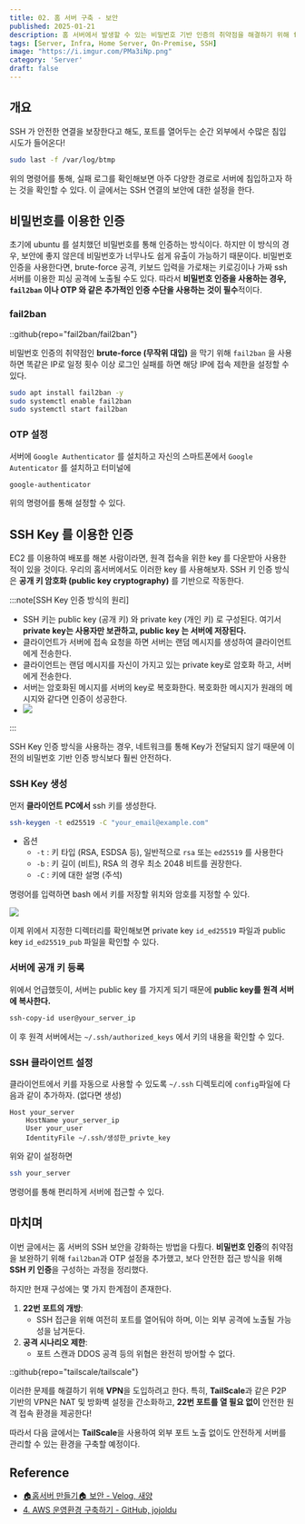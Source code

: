 ```yaml
---
title: 02. 홈 서버 구축 - 보안
published: 2025-01-21
description: 홈 서버에서 발생할 수 있는 비밀번호 기반 인증의 취약점을 해결하기 위해 fail2ban, OTP, 그리고 SSH 키 인증 방식을 설정하는 방법을 다룬다.
tags: [Server, Infra, Home Server, On-Premise, SSH]
image: "https://i.imgur.com/PMa3iNp.png"
category: 'Server'
draft: false
---
```


## 개요

SSH 가 안전한 연결을 보장한다고 해도, 포트를 열어두는 순간 외부에서 수많은 침입 시도가 들어온다!

```bash
sudo last -f /var/log/btmp
```

위의 명령어를 통해, 실패 로그를 확인해보면 아주 다양한 경로로 서버에 침입하고자 하는 것을 확인할 수 있다.
이 글에서는 SSH 연결의 보안에 대한 설정을 한다.

## 비밀번호를 이용한 인증

 초기에 ubuntu 를 설치했던 비밀번호를 통해 인증하는 방식이다. 하지만 이 방식의 경우, 보안에 좋지 않은데 비밀번호가 너무나도 쉽게 유출이 가능하기 때문이다.
비밀번호 인증을 사용한다면, brute-force 공격, 키보드 입력을 가로채는 키로깅이나 가짜 ssh 서버를 이용한 피싱 공격에 노출될 수도 있다. 따라서 **비밀번호 인증을 사용하는 경우, `fail2ban` 이나 OTP 와 같은 추가적인 인증 수단을 사용하는 것이 필수**적이다.

### fail2ban

::github{repo="fail2ban/fail2ban"}

 비밀번호 인증의 취약점인 **brute-force (무작위 대입)** 을 막기 위해 `fail2ban` 을 사용하면 똑같은 IP로 일정 횟수 이상 로그인 실패를 하면 해당 IP에 접속 제한을 설정할 수 있다.

```bash
sudo apt install fail2ban -y
sudo systemctl enable fail2ban
sudo systemctl start fail2ban
```

### OTP 설정

서버에 `Google Authenticator` 를 설치하고 자신의 스마트폰에서 `Google Autenticator` 를 설치하고 터미널에

```bash
google-authenticator
```

위의 명령어를 통해 설정할 수 있다.

## SSH Key 를 이용한 인증

EC2 를 이용하여 배포를 해본 사람이라면, 원격 접속을 위한 key 를 다운받아 사용한 적이 있을 것이다. 우리의 홈서버에서도 이러한 key 를 사용해보자. SSH 키 인증 방식은 **공개 키 암호화 (public key cryptography)** 를 기반으로 작동한다.

:::note[SSH Key 인증 방식의 원리]

- SSH  키는 public key (공개 키) 와 private key (개인 키) 로 구성된다. 여기서 **private key는 사용자만 보관하고, public key 는 서버에 저장된다.**
- 클라이언트가 서버에 접속 요청을 하면 서버는 랜덤 메시지를 생성하여 클라이언트에게 전송한다.
- 클라이언트는 랜덤 메시지를 자신이 가지고 있는 private key로 암호화 하고, 서버에게 전송한다.
- 서버는 암호화된 메시지를 서버의 key로 복호화한다. 복호화한 메시지가 원래의 메시지와 같다면 인증이 성공한다.
- ![](https://i.imgur.com/bfV3qUF.png)

:::

SSH Key 인증 방식을 사용하는 경우, 네트워크를 통해 Key가 전달되지 않기 때문에 이전의 비밀번호 기반 인증 방식보다 훨씬 안전하다.

### SSH Key 생성

먼저 **클라이언트 PC에서** ssh 키를 생성한다.

```bash
ssh-keygen -t ed25519 -C "your_email@example.com"
```

- 옵션
  - `-t` : 키 타입 (RSA, ESDSA 등), 일반적으로 `rsa` 또는 `ed25519` 를 사용한다
  - `-b` : 키 길이 (비트), RSA 의 경우 최소 2048 비트를 권장한다.
  - `-C` : 키에 대한 설명 (주석)

명령어를 입력하면 bash 에서 키를 저장할 위치와 암호를 지정할 수 있다.

![](https://i.imgur.com/KNYHUzj.png)

이제 위에서 지정한 디렉터리를 확인해보면 private key `id_ed25519` 파일과 public key `id_ed25519_pub` 파일을 확인할 수 있다.

### 서버에 공개 키 등록

위에서 언급했듯이, 서버는 public key 를 가지게 되기 때문에 **public key를 원격 서버에 복사한다.**

```bash
ssh-copy-id user@your_server_ip
```

이 후 원격 서버에서는 `~/.ssh/authorized_keys` 에서 키의 내용을 확인할 수 있다.

### SSH 클라이언트 설정

클라이언트에서 키를 자동으로 사용할 수 있도록 `~/.ssh` 디렉토리에 `config`파일에 다음과 같이 추가하자. (없다면 생성)

```
Host your_server
    HostName your_server_ip
    User your_user
    IdentityFile ~/.ssh/생성한_privte_key
```

위와 같이 설정하면

```bash
ssh your_server
```

명령어를 통해 편리하게 서버에 접근할 수 있다.

## 마치며

이번 글에서는 홈 서버의 SSH 보안을 강화하는 방법을 다뤘다. **비밀번호 인증**의 취약점을 보완하기 위해 `fail2ban`과 OTP 설정을 추가했고, 보다 안전한 접근 방식을 위해 **SSH 키 인증**을 구성하는 과정을 정리했다.

하지만 현재 구성에는 몇 가지 한계점이 존재한다.

1. **22번 포트의 개방**:
    - SSH 접근을 위해 여전히 포트를 열어둬야 하며, 이는 외부 공격에 노출될 가능성을 남겨둔다.
2. **공격 시나리오 제한**:
    - 포트 스캔과 DDOS 공격 등의 위협은 완전히 방어할 수 없다.

::github{repo="tailscale/tailscale"}

이러한 문제를 해결하기 위해 **VPN**을 도입하려고 한다.
특히, **TailScale**과 같은 P2P 기반의 VPN은 NAT 및 방화벽 설정을 간소화하고, **22번 포트를 열 필요 없이** 안전한 원격 접속 환경을 제공한다!

따라서 다음 글에서는 **TailScale**을 사용하여 외부 포트 노출 없이도 안전하게 서버를 관리할 수 있는 환경을 구축할 예정이다.

## Reference

- [🏠홈서버 만들기🏠 보안 - Velog, 새양](https://velog.io/@chch1213/build-home-server-4)
- [4. AWS 운영환경 구축하기 - GitHub, jojoldu](https://github.com/jojoldu/springboot-webservice/blob/master/tutorial/4_AWS%EC%9A%B4%EC%98%81%ED%99%98%EA%B2%BD%EA%B5%AC%EC%B6%95.md)
